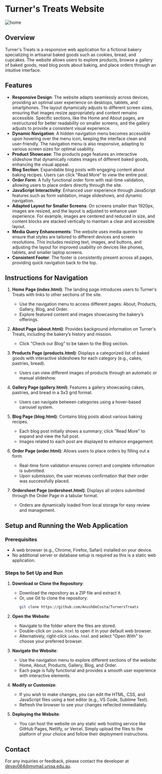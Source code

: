 # Turner's Treats Website

![home](https://github.com/user-attachments/assets/ab174a86-1ca9-4f68-afa5-ef3117b3eb68)

## Overview
Turner's Treats is a responsive web application for a fictional bakery specializing in artisanal baked goods such as cookies, bread, and cupcakes. The website allows users to explore products, browse a gallery of baked goods, read blog posts about baking, and place orders through an intuitive interface.

## Features

- **Responsive Design**: The website adapts seamlessly across devices, providing an optimal user experience on desktops, tablets, and smartphones. The layout dynamically adjusts to different screen sizes, ensuring that images resize appropriately and content remains accessible. Specific sections, like the Home and About pages, are restructured for better readability on smaller screens, and the gallery adjusts to provide a consistent visual experience.
- **Dynamic Navigation**: A hidden navigation menu becomes accessible upon hovering over the menu icon, keeping the interface clean and user-friendly. The navigation menu is also responsive, adapting to various screen sizes for optimal usability.
- **Product Showcase**: The products page features an interactive slideshow that dynamically rotates images of different baked goods, enhancing the visual appeal.
- **Blog Section**: Expandable blog posts with engaging content about baking recipes. Users can click "Read More" to view the entire post.
- **Order Form**: A fully functional order form with real-time validation, allowing users to place orders directly through the site.
- **JavaScript Interactivity**: Enhanced user experience through JavaScript features such as form validation, image slideshows, and dynamic navigation.
- **Adapted Layout for Smaller Screens**: On screens smaller than 1920px, images are resized, and the layout is adjusted to enhance user experience. For example, images are centered and reduced in size, and content blocks are stacked vertically to maintain a clear and accessible layout.
- **Media Query Enhancements**: The website uses media queries to ensure that styles are tailored to different devices and screen resolutions. This includes resizing text, images, and buttons, and adjusting the layout for improved usability on devices like phones, tablets, and smaller laptop screens.
- **Consistent Footer**: The footer is consistently present across all pages, providing quick navigation back to the top.

## Instructions for Navigation
1. **Home Page (index.html)**: The landing page introduces users to Turner's Treats with links to other sections of the site.
   - Use the navigation menu to access different pages: About, Products, Gallery, Blog, and Order.
   - Explore featured content and images showcasing the bakery’s offerings.
   
2. **About Page (about.html)**: Provides background information on Turner's Treats, including the bakery’s history and mission.
   - Click "Check our Blog" to be taken to the Blog section.

3. **Products Page (products.html)**: Displays a categorized list of baked goods with interactive slideshows for each category (e.g., cakes, pastries, bread).
   - Users can view different images of products through an automatic or manual slideshow.

4. **Gallery Page (gallery.html)**: Features a gallery showcasing cakes, pastries, and bread in a 3x3 grid format.
   - Users can navigate between categories using a hover-based carousel system.

5. **Blog Page (blog.html)**: Contains blog posts about various baking recipes.
   - Each blog post initially shows a summary; click "Read More" to expand and view the full post.
   - Images related to each post are displayed to enhance engagement.

6. **Order Page (order.html)**: Allows users to place orders by filling out a form.
   - Real-time form validation ensures correct and complete information is submitted.
   - Upon submission, the user receives confirmation that their order was successfully placed.

7. **Ordersheet Page (ordersheet.html)**: Displays all orders submitted through the Order Page in a tabular format.
   - Orders are dynamically loaded from local storage for easy review and management.

## Setup and Running the Web Application

### Prerequisites
- A web browser (e.g., Chrome, Firefox, Safari) installed on your device.
- No additional server or database setup is required as this is a static web application.

### Steps to Set Up and Run
1. **Download or Clone the Repository**:
   - Download the repository as a ZIP file and extract it.
   - Or, use Git to clone the repository:
     ```bash
     git clone https://github.com/AnushDeCosta/TurnersTreats
     ```

2. **Open the Website**:
   - Navigate to the folder where the files are stored.
   - Double-click on `index.html` to open it in your default web browser.
   - Alternatively, right-click `index.html` and select "Open With" to choose your preferred browser.

3. **Navigate the Website**:
   - Use the navigation menu to explore different sections of the website: Home, About, Products, Gallery, Blog, and Order.
   - Each page is fully functional and provides a smooth user experience with interactive elements.

4. **Modify or Customize**:
   - If you wish to make changes, you can edit the HTML, CSS, and JavaScript files using a text editor (e.g., VS Code, Sublime Text).
   - Refresh the browser to see your changes reflected immediately.

5. **Deploying the Website**:
   - You can host the website on any static web hosting service like GitHub Pages, Netlify, or Vercel. Simply upload the files to the platform of your choice and follow their deployment instructions.

## Contact
For any inquiries or feedback, please contact the developer at deyay064@mymail.unisa.edu.au.
